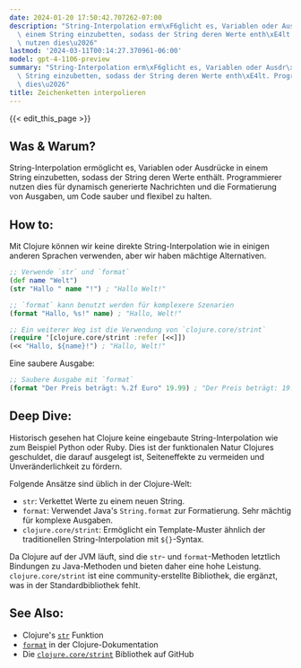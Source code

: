 ```yaml
---
date: 2024-01-20 17:50:42.707262-07:00
description: "String-Interpolation erm\xF6glicht es, Variablen oder Ausdr\xFCcke in\
  \ einem String einzubetten, sodass der String deren Werte enth\xE4lt. Programmierer\
  \ nutzen dies\u2026"
lastmod: '2024-03-11T00:14:27.370961-06:00'
model: gpt-4-1106-preview
summary: "String-Interpolation erm\xF6glicht es, Variablen oder Ausdr\xFCcke in einem\
  \ String einzubetten, sodass der String deren Werte enth\xE4lt. Programmierer nutzen\
  \ dies\u2026"
title: Zeichenketten interpolieren
---
```


{{< edit_this_page >}}

## Was & Warum?
String-Interpolation ermöglicht es, Variablen oder Ausdrücke in einem String einzubetten, sodass der String deren Werte enthält. Programmierer nutzen dies für dynamisch generierte Nachrichten und die Formatierung von Ausgaben, um Code sauber und flexibel zu halten.

## How to:
Mit Clojure können wir keine direkte String-Interpolation wie in einigen anderen Sprachen verwenden, aber wir haben mächtige Alternativen.

```Clojure
;; Verwende `str` und `format`
(def name "Welt")
(str "Hallo " name "!") ; "Hallo Welt!"

;; `format` kann benutzt werden für komplexere Szenarien
(format "Hallo, %s!" name) ; "Hallo, Welt!"

;; Ein weiterer Weg ist die Verwendung von `clojure.core/strint`
(require '[clojure.core/strint :refer [<<]])
(<< "Hallo, ${name}!") ; "Hallo, Welt!"
```

Eine saubere Ausgabe:

```Clojure
;; Saubere Ausgabe mit `format`
(format "Der Preis beträgt: %.2f Euro" 19.99) ; "Der Preis beträgt: 19.99 Euro"
```

## Deep Dive:
Historisch gesehen hat Clojure keine eingebaute String-Interpolation wie zum Beispiel Python oder Ruby. Dies ist der funktionalen Natur Clojures geschuldet, die darauf ausgelegt ist, Seiteneffekte zu vermeiden und Unveränderlichkeit zu fördern.

Folgende Ansätze sind üblich in der Clojure-Welt:
- `str`: Verkettet Werte zu einem neuen String.
- `format`: Verwendet Java's `String.format` zur Formatierung. Sehr mächtig für komplexe Ausgaben.
- `clojure.core/strint`: Ermöglicht ein Template-Muster ähnlich der traditionellen String-Interpolation mit `${}`-Syntax.

Da Clojure auf der JVM läuft, sind die `str`- und `format`-Methoden letztlich Bindungen zu Java-Methoden und bieten daher eine hohe Leistung. `clojure.core/strint` ist eine community-erstellte Bibliothek, die ergänzt, was in der Standardbibliothek fehlt.

## See Also:
- Clojure's [`str`](https://clojuredocs.org/clojure.core/str) Funktion 
- [`format`](https://clojuredocs.org/clojure.core/format) in der Clojure-Dokumentation
- Die [`clojure.core/strint`](https://github.com/clojure/core.incubator) Bibliothek auf GitHub
